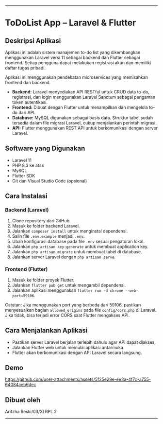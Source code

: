 
---

# ToDoList App – Laravel & Flutter

## Deskripsi Aplikasi

Aplikasi ini adalah sistem manajemen to-do list yang dikembangkan menggunakan Laravel versi 11 sebagai backend dan Flutter sebagai frontend. Setiap pengguna dapat melakukan registrasi akun dan memiliki daftar tugas pribadi.

Aplikasi ini menggunakan pendekatan microservices yang memisahkan frontend dan backend.

* **Backend:** Laravel menyediakan API RESTful untuk CRUD data to-do, registrasi, dan login menggunakan Laravel Sanctum sebagai pengaman token autentikasi.
* **Frontend:** Dibuat dengan Flutter untuk menampilkan dan mengelola to-do dari API.
* **Database:** MySQL digunakan sebagai basis data. Struktur tabel sudah tersedia dalam file migrasi Laravel, cukup menjalankan perintah migrasi.
* **API:** Flutter menggunakan REST API untuk berkomunikasi dengan server Laravel.

## Software yang Digunakan

* Laravel 11
* PHP 8.3 ke atas
* MySQL
* Flutter SDK
* Git dan Visual Studio Code (opsional)

## Cara Instalasi

### Backend (Laravel)

1. Clone repository dari GitHub.
2. Masuk ke folder backend Laravel.
3. Jalankan `composer install` untuk menginstal dependensi.
4. Salin file `.env.example` menjadi `.env`.
5. Ubah konfigurasi database pada file `.env` sesuai pengaturan lokal.
6. Jalankan `php artisan key:generate` untuk membuat application key.
7. Jalankan `php artisan migrate` untuk membuat tabel di database.
8. Jalankan server Laravel dengan `php artisan serve`.

### Frontend (Flutter)

1. Masuk ke folder proyek Flutter.
2. Jalankan `flutter pub get` untuk mengambil dependensi.
3. Jalankan aplikasi menggunakan `flutter run -d chrome --web-port=59106`.

Catatan: Jika menggunakan port yang berbeda dari 59106, pastikan menyesuaikan bagian `allowed_origins` pada file `config/cors.php` di Laravel. Jika tidak, bisa terjadi error CORS saat Flutter mengakses API.

## Cara Menjalankan Aplikasi

* Pastikan server Laravel berjalan terlebih dahulu agar API dapat diakses.
* Jalankan Flutter web untuk memulai aplikasi antarmuka.
* Flutter akan berkomunikasi dengan API Laravel secara langsung.

## Demo




https://github.com/user-attachments/assets/5f25e29e-ee3a-4f7c-a755-64084aeb6dec




## Dibuat oleh

Arifzha Reski/03/XI RPL 2

---

